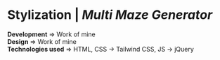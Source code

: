 # Stylization | _Multi Maze Generator_
**Development** => Work of mine  
**Design** => Work of mine  
**Technologies used** => HTML, CSS -> Tailwind CSS, JS -> jQuery
